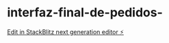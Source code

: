 # interfaz-final-de-pedidos-

[Edit in StackBlitz next generation editor ⚡️](https://stackblitz.com/~/github.com/ale0009/interfaz-final-de-pedidos-)